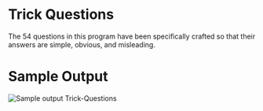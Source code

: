 Trick Questions
========================================================

The 54 questions in this program have been specifically crafted so that their answers are simple, obvious, and misleading.

Sample Output
========================================================

![Sample output Trick-Questions](https://github.com/nihathalici/The-Big-Book-of-Small-Python-Projects/blob/main/C78-Project-78-Trick-Questions/trickquestions_sample_output.PNG)
